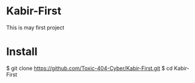 # Kabir-First
This is may first project 
# Install
$ git clone https://github.com/Toxic-404-Cyber/Kabir-First.git
$ cd Kabir-First
